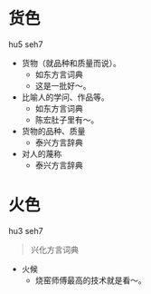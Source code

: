 # 货色
hu5 seh7
+ 货物（就品种和质量而说）。
  * 如东方言词典
  - 这是一批好～。
+ 比喻人的学问、作品等。
  * 如东方言词典
  - 陈宏肚子里有～。
+ 货物的品种、质量
  * 泰兴方言辞典
+ 对人的蔑称
  * 泰兴方言辞典

# 火色
hu3 seh7
> 兴化方言词典
- 火候
  - 烧窑师傅最高的技术就是看～。
